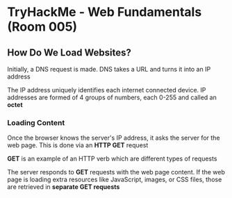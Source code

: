 #  TryHackMe - Web Fundamentals (Room 005)

## How Do We Load Websites?

Initially, a DNS request is made. DNS takes a URL and turns it into an IP address

The IP address uniquely identifies each internet connected device. IP addresses are formed of 4 groups of numbers, each 0-255 and called an __octet__

### Loading Content

Once the browser knows the server's IP address, it asks the server for the web page. This is done via an __HTTP GET__ request

__GET__ is an example of an HTTP verb which are different types of requests

The server responds to __GET__ requests with the web page content. If the web page is loading extra resources like JavaScript, images, or CSS files, those are retrieved in __separate GET requests__

